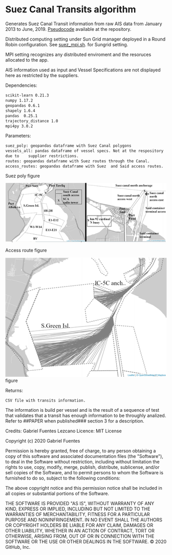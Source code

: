 # Suez Canal Transits algorithm
Generates Suez Canal Transit information from raw AIS data from January 2013 to June, 2019.
[Pseudocode](https://github.com/gabrielfuenmar/suez-canal-transits/blob/master/pseudo_suez.pdf) available at the repository.

Distributed computing setting under Sun Grid manager deployed in a Round Robin configuration. See [suez_mpi.sh](https://github.com/gabrielfuenmar/suez-canal-transits/blob/master/suez_mpi.sh). for Sungrid setting.

MPI setting recognizes any distributed enviroment and the resoruces allocated to the app.

AIS information used as input and Vessel Specifications are not displayed here as restricted by the suppliers.

Dependencies:

    scikit-learn 0.21.3
    numpy 1.17.2
    geopandas 0.6.1
    shapely 1.6.4
    pandas  0.25.1
    trajectory_distance 1.0
    mpi4py 3.0.2

Parameters:
    
    suez_poly: geopandas dataframe with Suez Canal polygons
    vessels_all: pandas dataframe of vessel specs. Not at the respository due to    supplier restrictions.
    routes: geopandas dataframe with Suez routes through the Canal.
    access_routes: geopandas dataframe with Suez  and Said access routes.

Suez poly figure

![alt text](https://github.com/gabrielfuenmar/suez-canal-transits/blob/master/1_suez_canal_polygons.png)

Access route figure

![alt text](https://github.com/gabrielfuenmar/suez-canal-transits/blob/master/3_canal_access.png) figure

Returns:
  
    CSV file with transits information.

The information is build per vessel and is the result of a sequence of test that validates that a transit has enough information to be throughly analized. Refer to ##PAPER when published### section 3 for a description.


Credits: Gabriel Fuentes Lezcano
Licence: MIT License

Copyright (c) 2020 Gabriel Fuentes

Permission is hereby granted, free of charge, to any person obtaining a copy of this software and associated documentation files (the "Software"), to deal in the Software without restriction, including without limitation the rights to use, copy, modify, merge, publish, distribute, sublicense, and/or sell copies of the Software, and to permit persons to whom the Software is furnished to do so, subject to the following conditions:

The above copyright notice and this permission notice shall be included in all copies or substantial portions of the Software.

THE SOFTWARE IS PROVIDED "AS IS", WITHOUT WARRANTY OF ANY KIND, EXPRESS OR IMPLIED, INCLUDING BUT NOT LIMITED TO THE WARRANTIES OF MERCHANTABILITY, FITNESS FOR A PARTICULAR PURPOSE AND NONINFRINGEMENT. IN NO EVENT SHALL THE AUTHORS OR COPYRIGHT HOLDERS BE LIABLE FOR ANY CLAIM, DAMAGES OR OTHER LIABILITY, WHETHER IN AN ACTION OF CONTRACT, TORT OR OTHERWISE, ARISING FROM, OUT OF OR IN CONNECTION WITH THE SOFTWARE OR THE USE OR OTHER DEALINGS IN THE SOFTWARE. © 2020 GitHub, Inc.
